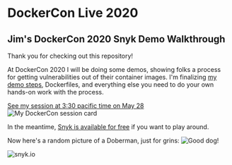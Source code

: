 # DockerCon Live 2020

## Jim's DockerCon 2020 Snyk Demo Walkthrough

Thank you for checking out this repository!

At DockerCon 2020 I will be doing some demos, showing folks a process for getting vulnerabilities out of their container images. I'm finalizing [my demo steps](WALKTHROUGH.md), Dockerfiles, and everything else you need to do your own hands-on work with the process.

[See my session at 3:30 pacific time on May 28](https://docker.events.cube365.net/docker/dockercon/content/Videos/GZpzJAapdrSXohzNz)
![My DockerCon session card](https://s3-us-west-2.amazonaws.com/cube365-prod/related-content/4801175f-13a0-43d9-984d-7b1bb18aea80.jpg)


In the meantime, [Snyk is available for free](https://snyk.io/signup) if you want to play around.

Now here's a random picture of a Doberman, just for grins:
![Good dog!](https://source.unsplash.com/featured/?{doberman})



![snyk.io](https://res.cloudinary.com/snyk/image/upload/v1537347397/press-kit/brand/logo-solid-background.png)
